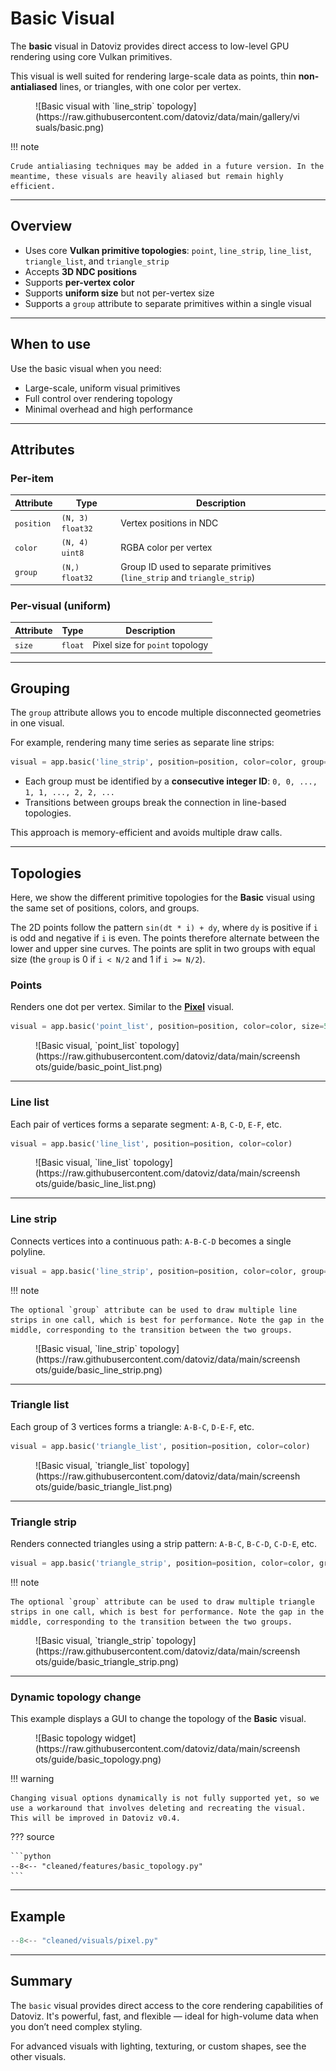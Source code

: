 # Basic Visual

The **basic** visual in Datoviz provides direct access to low-level GPU rendering using core Vulkan primitives.

This visual is well suited for rendering large-scale data as points, thin **non-antialiased** lines, or triangles, with one color per vertex.

<figure markdown="span">
![Basic visual with `line_strip` topology](https://raw.githubusercontent.com/datoviz/data/main/gallery/visuals/basic.png)
</figure>

!!! note

    Crude antialiasing techniques may be added in a future version. In the meantime, these visuals are heavily aliased but remain highly efficient.

---

## Overview

- Uses core **Vulkan primitive topologies**: `point`, `line_strip`, `line_list`, `triangle_list`, and `triangle_strip`
- Accepts **3D NDC positions**
- Supports **per-vertex color**
- Supports **uniform size** but not per-vertex size
- Supports a `group` attribute to separate primitives within a single visual

---

## When to use

Use the basic visual when you need:

- Large-scale, uniform visual primitives
- Full control over rendering topology
- Minimal overhead and high performance

---

## Attributes

### Per-item

| Attribute  | Type             | Description                                 |
|------------|------------------|---------------------------------------------|
| `position` | `(N, 3) float32` | Vertex positions in NDC                     |
| `color`    | `(N, 4) uint8`   | RGBA color per vertex                       |
| `group`    | `(N,) float32`   | Group ID used to separate primitives (`line_strip` and `triangle_strip`) |

### Per-visual (uniform)

| Attribute | Type   | Description                     |
|-----------|--------|---------------------------------|
| `size`    | `float`  | Pixel size for `point` topology |

---

## Grouping

The `group` attribute allows you to encode multiple disconnected geometries in one visual.

For example, rendering many time series as separate line strips:

```python
visual = app.basic('line_strip', position=position, color=color, group=group)
```

* Each group must be identified by a **consecutive integer ID**: `0, 0, ..., 1, 1, ..., 2, 2, ...`
* Transitions between groups break the connection in line-based topologies.

This approach is memory-efficient and avoids multiple draw calls.

---

## Topologies

Here, we show the different primitive topologies for the **Basic** visual using the same set of positions, colors, and groups.

The 2D points follow the pattern `sin(dt * i) + dy`, where `dy` is positive if `i` is odd and negative if `i` is even. The points therefore alternate between the lower and upper sine curves. The points are split in two groups with equal size (the `group` is 0 if `i < N/2` and 1 if `i >= N/2`).

### Points

Renders one dot per vertex. Similar to the [**Pixel**](pixel.md) visual.

```python
visual = app.basic('point_list', position=position, color=color, size=5)
```

<figure markdown="span">
![Basic visual, `point_list` topology](https://raw.githubusercontent.com/datoviz/data/main/screenshots/guide/basic_point_list.png)
</figure>

---

### Line list

Each pair of vertices forms a separate segment: `A-B`, `C-D`, `E-F`, etc.

```python
visual = app.basic('line_list', position=position, color=color)
```

<figure markdown="span">
![Basic visual, `line_list` topology](https://raw.githubusercontent.com/datoviz/data/main/screenshots/guide/basic_line_list.png)
</figure>

---

### Line strip

Connects vertices into a continuous path: `A-B-C-D` becomes a single polyline.

```python
visual = app.basic('line_strip', position=position, color=color, group=group)
```

!!! note

    The optional `group` attribute can be used to draw multiple line strips in one call, which is best for performance. Note the gap in the middle, corresponding to the transition between the two groups.

<figure markdown="span">
![Basic visual, `line_strip` topology](https://raw.githubusercontent.com/datoviz/data/main/screenshots/guide/basic_line_strip.png)
</figure>

---

### Triangle list

Each group of 3 vertices forms a triangle: `A-B-C`, `D-E-F`, etc.

```python
visual = app.basic('triangle_list', position=position, color=color)
```

<figure markdown="span">
![Basic visual, `triangle_list` topology](https://raw.githubusercontent.com/datoviz/data/main/screenshots/guide/basic_triangle_list.png)
</figure>

---

### Triangle strip

Renders connected triangles using a strip pattern: `A-B-C`, `B-C-D`, `C-D-E`, etc.

```python
visual = app.basic('triangle_strip', position=position, color=color, group=group)
```

!!! note

    The optional `group` attribute can be used to draw multiple triangle strips in one call, which is best for performance. Note the gap in the middle, corresponding to the transition between the two groups.

<figure markdown="span">
![Basic visual, `triangle_strip` topology](https://raw.githubusercontent.com/datoviz/data/main/screenshots/guide/basic_triangle_strip.png)
</figure>

---

### Dynamic topology change

This example displays a GUI to change the topology of the **Basic** visual.

<figure markdown="span">
![Basic topology widget](https://raw.githubusercontent.com/datoviz/data/main/screenshots/guide/basic_topology.png)
</figure>

!!! warning

    Changing visual options dynamically is not fully supported yet, so we use a workaround that involves deleting and recreating the visual. This will be improved in Datoviz v0.4.

??? source

    ```python
    --8<-- "cleaned/features/basic_topology.py"
    ```

---

## Example

```python
--8<-- "cleaned/visuals/pixel.py"
```

---

## Summary

The `basic` visual provides direct access to the core rendering capabilities of Datoviz. It's powerful, fast, and flexible — ideal for high-volume data when you don’t need complex styling.

For advanced visuals with lighting, texturing, or custom shapes, see the other visuals.
